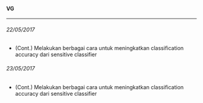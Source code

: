 #### VG
---
###### 22/05/2017
* (Cont.) Melakukan berbagai cara untuk meningkatkan classification accuracy dari sensitive classifier

###### 23/05/2017
* (Cont.) Melakukan berbagai cara untuk meningkatkan classification accuracy dari sensitive classifier
